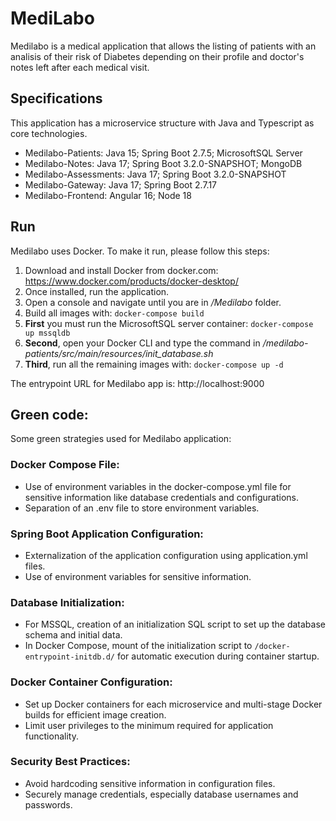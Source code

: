 # MediLabo
Medilabo is a medical application that allows the listing of patients with an analisis of their risk of Diabetes depending on their profile and doctor's notes left after each medical visit.

## Specifications
This application has a microservice structure with Java and Typescript as core technologies.
* Medilabo-Patients: Java 15; Spring Boot 2.7.5; MicrosoftSQL Server
* Medilabo-Notes: Java 17; Spring Boot 3.2.0-SNAPSHOT; MongoDB
* Medilabo-Assessments: Java 17; Spring Boot 3.2.0-SNAPSHOT
* Medilabo-Gateway: Java 17; Spring Boot 2.7.17
* Medilabo-Frontend: Angular 16; Node 18

## Run
Medilabo uses Docker. To make it run, please follow this steps:
1. Download and install Docker from docker.com: https://www.docker.com/products/docker-desktop/
2. Once installed, run the application.
3. Open a console and navigate until you are in _/Medilabo_ folder.
4. Build all images with: `docker-compose build`
5. **First** you must run the MicrosoftSQL server container: `docker-compose up mssqldb`
6. **Second**, open your Docker CLI and type the command in _/medilabo-patients/src/main/resources/init_database.sh_
7. **Third**, run all the remaining images with: `docker-compose up -d`

The entrypoint URL for Medilabo app is: http://localhost:9000

## Green code:
Some green strategies used for Medilabo application:

### Docker Compose File:
* Use of environment variables in the docker-compose.yml file for sensitive information like database credentials and configurations.
* Separation of an .env file to store environment variables.

### Spring Boot Application Configuration:
* Externalization of the application configuration using application.yml files.
* Use of environment variables for sensitive information.

### Database Initialization:
* For MSSQL, creation of an initialization SQL script to set up the database schema and initial data.
* In Docker Compose, mount of the initialization script to `/docker-entrypoint-initdb.d/` for automatic execution during container startup.

### Docker Container Configuration:
* Set up Docker containers for each microservice and multi-stage Docker builds for efficient image creation.
* Limit user privileges to the minimum required for application functionality.

### Security Best Practices:
* Avoid hardcoding sensitive information in configuration files.
* Securely manage credentials, especially database usernames and passwords.